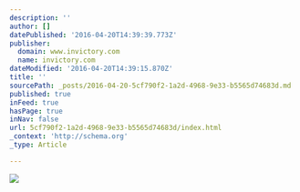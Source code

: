 ```yaml
---
description: ''
author: []
datePublished: '2016-04-20T14:39:39.773Z'
publisher:
  domain: www.invictory.com
  name: invictory.com
dateModified: '2016-04-20T14:39:15.870Z'
title: ''
sourcePath: _posts/2016-04-20-5cf790f2-1a2d-4968-9e33-b5565d74683d.md
published: true
inFeed: true
hasPage: true
inNav: false
url: 5cf790f2-1a2d-4968-9e33-b5565d74683d/index.html
_context: 'http://schema.org'
_type: Article

---
```

![](https://s3.amazonaws.com/velbix-public/columns/0/s_ce04b876fa618390a3cf377f0819a186.jpg)